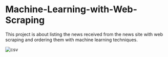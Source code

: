 # Machine-Learning-with-Web-Scraping

This project is about listing the news received from the news site with web scraping and ordering them with machine learning techniques.

![csv](https://user-images.githubusercontent.com/32849662/83155468-f1b26780-a109-11ea-86a6-b1f555534e59.PNG)
